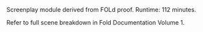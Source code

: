 Screenplay module derived from FOLd proof. Runtime: 112 minutes.

Refer to full scene breakdown in Fold Documentation Volume 1.